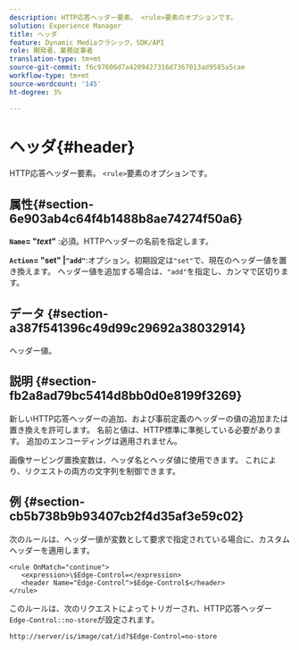 ```yaml
---
description: HTTP応答ヘッダー要素。 <rule>要素のオプションです。
solution: Experience Manager
title: ヘッダ
feature: Dynamic Mediaクラシック，SDK/API
role: 開発者、業務従事者
translation-type: tm+mt
source-git-commit: f6c97606d7a4209427316d7367013ad9585a5cae
workflow-type: tm+mt
source-wordcount: '145'
ht-degree: 3%

---
```



# ヘッダ{#header}

HTTP応答ヘッダー要素。 `<rule>`要素のオプションです。

## 属性{#section-6e903ab4c64f4b1488b8ae74274f50a6}

**`Name`= &quot;*text*&quot;** :必須。HTTPヘッダーの名前を指定します。

**`Action`= &quot;set&quot; |`"add"`**:オプション。初期設定は`"set"`で、現在のヘッダー値を置き換えます。 ヘッダー値を追加する場合は、`"add"`を指定し、カンマで区切ります。

## データ {#section-a387f541396c49d99c29692a38032914}

ヘッダー値。

## 説明 {#section-fb2a8ad79bc5414d8bb0d0e8199f3269}

新しいHTTP応答ヘッダーの追加、および事前定義のヘッダーの値の追加または置き換えを許可します。 名前と値は、HTTP標準に準拠している必要があります。 追加のエンコーディングは適用されません。

画像サービング置換変数は、ヘッダ名とヘッダ値に使用できます。 これにより、リクエストの両方の文字列を制御できます。

## 例 {#section-cb5b738b9b93407cb2f4d35af3e59c02}

次のルールは、ヘッダー値が変数として要求で指定されている場合に、カスタムヘッダーを適用します。

```
<rule OnMatch="continue">
   <expression>\$Edge-Control=</expression>
   <header Name="Edge-Control">$Edge-Control$</header>
</rule>
```

このルールは、次のリクエストによってトリガーされ、HTTP応答ヘッダー`Edge-Control::no-store`が設定されます。

`http://server/is/image/cat/id?$Edge-Control=no-store`
